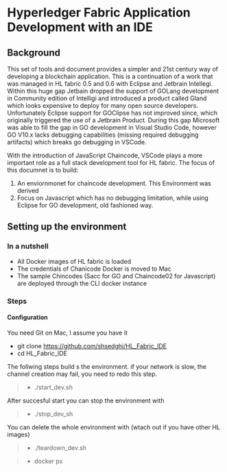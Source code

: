 # Hyperledger Fabric Application Development with an IDE
## Background
This set of tools and document provides a simpler and 21st century way of developing a blockchain application. This is a continuation of a work that was managed in HL fabric 0.5 and 0.6 with Eclipse and Jetbrain Intellegi. Within this huge gap Jetbain dropped the support of GOLang development in Community edition of Intelligi and introduced a product called Gland which looks expensive to deploy for many open source developers. Unfortunately Eclipse support for GOClipse has not improved since, which originally triggered the use of a Jetbrain Product. During this gap Microsoft was able to fill the gap in GO development in Visual Studio Code, however GO V10.x lacks debugging capabilities (missing required debugging artifacts) which breaks go debugging in VSCode. 

With the introduction of JavaScript Chaincode, VSCode plays a more important role as a full stack development tool for HL fabric. The focus of this documnet is to build:

1. An enviornmonet for chaincode development. This Environment was derived 
2. Focus on Javascript which has no debugging limitation, while using Eclipse for GO development, old fashioned way.


## Setting up the environment

### In a nutshell

* All Docker images of HL fabric is loaded
* The credentials of Chanicode Docker is moved to Mac
* The sample Chincodes (Sacc for GO and Chaincode02 for Javascript) are deployed through the CLI docker instance

### Steps

#### Configuration ####

You need Git on Mac, I assume you have it

* git clone https://github.com/shsedghi/HL_Fabric_IDE
* cd HL_Fabric_IDE

The follwing steps build s the environment. if your network is slow, the channel creation may fail, you need to redo this step.
> * ./start_dev.sh

After succesful start you can stop the environment with

> * ./stop_dev_sh

You can delete the whole environment with (wtach out if you have other HL images)

> *  ./teardown_dev.sh

> * docker ps

[1]: /figures/Docker_PS.png 














